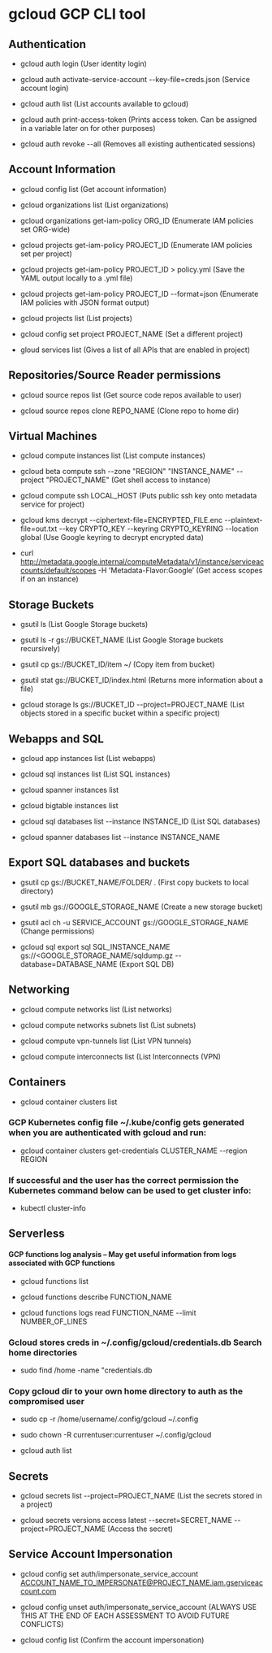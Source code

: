 # gcloud GCP CLI tool

## Authentication

 - gcloud auth login (User identity login)

 - gcloud auth activate-service-account --key-file=creds.json (Service account login)

 - gcloud auth list (List accounts available to gcloud)

 - gcloud auth print-access-token (Prints access token. Can be assigned in a variable later on for other purposes)

 - gcloud auth revoke --all (Removes all existing authenticated sessions)

## Account Information

 - gcloud config list (Get account information)

 - gcloud organizations list (List organizations)

 - gcloud organizations get-iam-policy ORG_ID (Enumerate IAM policies set ORG-wide)

 - gcloud projects get-iam-policy PROJECT_ID (Enumerate IAM policies set per project)

 - gcloud projects get-iam-policy PROJECT_ID > policy.yml (Save the YAML output locally to a .yml file)

 - gcloud projects get-iam-policy PROJECT_ID --format=json (Enumerate IAM policies with JSON format output)

 - gcloud projects list (List projects)

 - gcloud config set project PROJECT_NAME (Set a different project)

 - gloud services list (Gives a list of all APIs that are enabled in project)

## Repositories/Source Reader permissions

 - gcloud source repos list (Get source code repos available to user)

 - gcloud source repos clone REPO_NAME (Clone repo to home dir)

## Virtual Machines

 - gcloud compute instances list (List compute instances)

 - gcloud beta compute ssh --zone "REGION" "INSTANCE_NAME" --project "PROJECT_NAME" (Get shell access to instance)

 - gcloud compute ssh LOCAL_HOST (Puts public ssh key onto metadata service for project)

 - gcloud kms decrypt --ciphertext-file=ENCRYPTED_FILE.enc --plaintext-file=out.txt --key CRYPTO_KEY --keyring CRYPTO_KEYRING --location global (Use Google keyring to decrypt encrypted data)

 - curl http://metadata.google.internal/computeMetadata/v1/instance/serviceaccounts/default/scopes -H &#39;Metadata-Flavor:Google’ (Get access scopes if on an instance)

## Storage Buckets

 - gsutil ls (List Google Storage buckets)

 - gsutil ls -r gs://BUCKET_NAME (List Google Storage buckets recursively)

 - gsutil cp gs://BUCKET_ID/item ~/ (Copy item from bucket)

 - gsutil stat gs://BUCKET_ID/index.html (Returns more information about a file)

 - gcloud storage ls gs://BUCKET_ID --project=PROJECT_NAME (List objects stored in a specific bucket within a specific project)

## Webapps and SQL

 - gcloud app instances list (List webapps)

 - gcloud sql instances list (List SQL instances)

 - gcloud spanner instances list

 - gcloud bigtable instances list

 - gcloud sql databases list --instance INSTANCE_ID (List SQL databases)

 - gcloud spanner databases list --instance INSTANCE_NAME

## Export SQL databases and buckets

 - gsutil cp gs://BUCKET_NAME/FOLDER/ . (First copy buckets to local directory)

 - gsutil mb gs://GOOGLE_STORAGE_NAME (Create a new storage bucket)

 - gsutil acl ch -u SERVICE_ACCOUNT gs://GOOGLE_STORAGE_NAME (Change permissions)

 - gcloud sql export sql SQL_INSTANCE_NAME gs://<GOOGLE_STORAGE_NAME/sqldump.gz --database=DATABASE_NAME (Export SQL DB)

## Networking

 - gcloud compute networks list (List networks)

 - gcloud compute networks subnets list (List subnets)

 - gcloud compute vpn-tunnels list (List VPN tunnels)

 - gcloud compute interconnects list (List Interconnects (VPN)

## Containers

 - gcloud container clusters list

### GCP Kubernetes config file ~/.kube/config gets generated when you are authenticated with gcloud and run:

 - gcloud container clusters get-credentials CLUSTER_NAME --region REGION

### If successful and the user has the correct permission the Kubernetes command below can be used to get cluster info:

 - kubectl cluster-info

## Serverless

#### GCP functions log analysis – May get useful information from logs associated with GCP functions

 - gcloud functions list

 - gcloud functions describe FUNCTION_NAME

 - gcloud functions logs read FUNCTION_NAME --limit NUMBER_OF_LINES

### Gcloud stores creds in ~/.config/gcloud/credentials.db Search home directories

 - sudo find /home -name "credentials.db

### Copy gcloud dir to your own home directory to auth as the compromised user

 - sudo cp -r /home/username/.config/gcloud ~/.config

 - sudo chown -R currentuser:currentuser ~/.config/gcloud

 - gcloud auth list

## Secrets

 - gcloud secrets list --project=PROJECT_NAME (List the secrets stored in a project)

 - gcloud secrets versions access latest --secret=SECRET_NAME --project=PROJECT_NAME (Access the secret)

## Service Account Impersonation

 - gcloud config set auth/impersonate_service_account ACCOUNT_NAME_TO_IMPERSONATE@PROJECT_NAME.iam.gserviceaccount.com

 - gcloud config unset auth/impersonate_service_account (ALWAYS USE THIS AT THE END OF EACH ASSESSMENT TO AVOID FUTURE CONFLICTS)

 - gcloud config list (Confirm the account impersonation)


